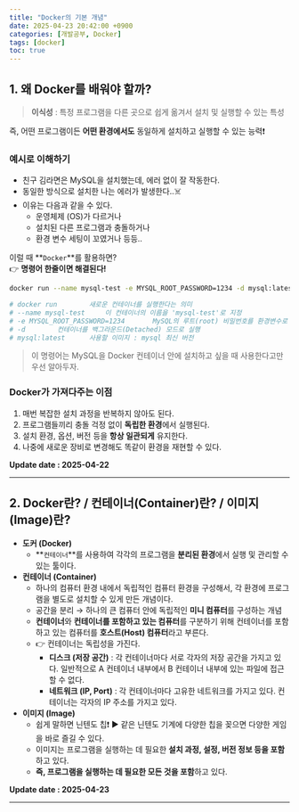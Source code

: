 ```yaml
---
title: "Docker의 기본 개념"
date: 2025-04-23 20:42:00 +0900
categories: [개발공부, Docker]
tags: [docker]
toc: true
---
```


## **1. 왜 Docker를 배워야 할까?**

> **이식성** : 특정 프로그램을 다른 곳으로 쉽게 옮겨서 설치 및 실행할 수 있는 특성  

즉, 어떤 프로그램이든 **어떤 환경에서도** 동일하게 설치하고 실행할 수 있는 능력❗

### **예시로 이해하기**

- 친구 김라면은 MySQL을 설치했는데, 에러 없이 잘 작동한다.
- 동일한 방식으로 설치한 나는 에러가 발생한다..☠️
- 이유는 다음과 같을 수 있다.
  - 운영체제 (OS)가 다르거나
  - 설치된 다른 프로그램과 충돌하거나
  - 환경 변수 세팅이 꼬였거나 등등..

이럴 때 **`Docker`**를 활용하면?  
👉 **명령어 한줄이면 해결된다!**

```bash
docker run --name mysql-test -e MYSQL_ROOT_PASSWORD=1234 -d mysql:latest

# docker run        새로운 컨테이너를 실행한다는 의미
# --name mysql-test     이 컨테이너의 이름을 'mysql-test'로 지정
# -e MYSQL_ROOT_PASSWORD=1234       MySQL의 루트(root) 비밀번호를 환경변수로 지정 (예시는 1234)
# -d        컨테이너를 백그라운드(Detached) 모드로 실행
# mysql:latest      사용할 이미지 : mysql 최신 버전
```
> 이 명령어는 MySQL을 Docker 컨테이너 안에 설치하고 싶을 때 사용한다고만 우선 알아두자.

### **Docker가 가져다주는 이점**

1. 매번 복잡한 설치 과정을 반복하지 않아도 된다.
2. 프로그램들끼리 충돌 걱정 없이 **독립한 환경**에서 실행된다.
3. 설치 환경, 옵션, 버전 등을 **항상 일관되게** 유지한다.
4. 나중에 새로운 장비로 변경해도 똑같이 환경을 재현할 수 있다.

**Update date : 2025-04-22**

---

## **2. Docker란? / 컨테이너(Container)란? / 이미지(Image)란?**

- **도커 (Docker)**
  - **`컨테이너`**를 사용하여 각각의 프로그램을 **분리된 환경**에서 실행 및 관리할 수 있는 툴이다.
- **컨테이너 (Container)**
  - 하나의 컴퓨터 환경 내에서 독립적인 컴퓨터 환경을 구성해서, 각 환경에 프로그램을 별도로 설치할 수 있게 만든 개념이다.
  - 공간을 분리 → 하나의 큰 컴퓨터 안에 독립적인 **미니 컴퓨터**를 구성하는 개념
  - **컨테이너**와 **컨테이너를 포함하고 있는 컴퓨터**를 구분하기 위해 컨테이너를 포함하고 있는 컴퓨터를 **호스트(Host) 컴퓨터**라고 부른다.
  - 👉 컨테이너는 독립성을 가진다.
    - **디스크 (저장 공간)** : 각 컨테이너마다 서로 각자의 저장 공간을 가지고 있다. 일반적으로 A 컨테이너 내부에서 B 컨테이너 내부에 있는 파일에 접근할 수 없다.
    - **네트워크 (IP, Port)** : 각 컨테이너마다 고유한 네트워크를 가지고 있다. 컨테이너는 각자의 IP 주소를 가지고 있다.
- **이미지 (Image)**
  - 쉽게 말하면 닌텐도 칩❗ ▶ 같은 닌텐도 기계에 다양한 칩을 꽂으면 다양한 게임을 바로 즐길 수 있다.
  - 이미지는 프로그램을 실행하는 데 필요한 **설치 과정, 설정, 버전 정보 등을 포함**하고 있다.
  - **즉, 프로그램을 실행하는 데 필요한 모든 것을 포함**하고 있다.

**Update date : 2025-04-23**

---
